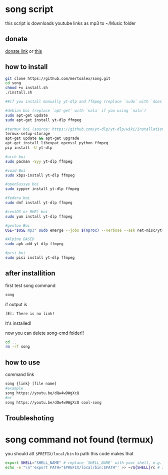 # song script
this script is downloads youtube links as mp3 to ~/Music folder

## donate
[donate link](https://kreosus.com/mertoalex) or [this](https://mertoalex.github.io)

## how to install
```sh
git clone https://github.com/mertoalex/song.git
cd song
chmod +x install.sh
./install.sh

##if you install manually yt-dlp and ffmpeg (replace `sudo` with `doas` if you using `doas`)

#debian boi (replace `apt-get` with `nala` if you using `nala`)
sudo apt-get update
sudo apt-get install yt-dlp ffmpeg

#termux boi (source: https://github.com/yt-dlp/yt-dlp/wiki/Installation#android)
termux-setup-storage
apt-get update && apt-get upgrade
apt-get install libexpat openssl python ffmpeg
pip install -U yt-dlp

#arch boi
sudo pacman -Syy yt-dlp ffmpeg

#void Boi
sudo xbps-install yt-dlp ffmpeg

#openSussye boi
sudo zypper install yt-dlp ffmpeg

#fedora boi
sudo dnf install yt-dlp ffmpeg

#centOS or RHEL boi
sudo yum install yt-dlp ffmpeg

#gentoo Boi
USE="$USE mp3" sudo emerge --jobs $(nproc) --verbose --ask net-misc/yt-dlp media-video/ffmpeg

#Alpine BASED
sudo apk add yt-dlp ffmpeg

#pisi boi
sudo pisi install yt-dlp ffmpeg
```

## after installition
first test song command
```sh
song
```
if output is
```sh
[E]: There is no link!
```
It's installed!

now you can delete song-cmd folder\!\!
```sh
cd ..
rm -rf song
```

## how to use
command link
```sh
song {link} [file name]
#example
song https://youtu.be/dQw4w9WgXcQ
#or
song https://youtu.be/dQw4w9WgXcQ cool-song
````

## Troubleshoting

# song command not found (termux)
you should att `$PREFIX/local/bin` to path
this code makes that
```sh
export SHELL="SHELL_NAME" # replace `SHELL_NAME` with your shell, e.g. bash, zsh, fish, dash, csh etc.
echo -e "\n"'export PATH="$PREFIX/local/bin:$PATH"' >> ~/${SHELL}rc # I think It's work on most shells.
```
